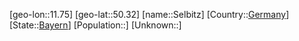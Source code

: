 ﻿---
location: [50.32,11.75]
type: City
tags:
- geo/City


SpocWebEntityId: 34190
isDeleted: false
confidential: public

---
[geo-lon::11.75]
[geo-lat::50.32]
[name::Selbitz]
[Country::[Germany](geo/Continent/Europe/Germany.md)]
[State::[Bayern](geo/Continent/Europe/Germany/Bayern.md)]
[Population::]
[Unknown::]

